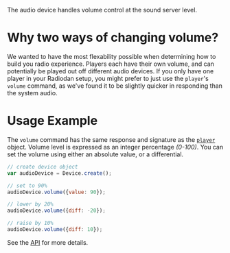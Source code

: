 The audio device handles volume control at the sound server level.

# Why two ways of changing volume?

We wanted to have the most flexability possible when determining how to build
you radio experience. Players each have their own volume, and can potentially
be played out off different audio devices. If you only have one player in your
Radiodan setup, you might prefer to just use the `player`'s `volume` command, as
we've found it to be slightly quicker in responding than the system audio.

# Usage Example

The `volume` command has the same response and signature as the
[`player`](../api/player.md#volume) object. Volume level is expressed as an
integer percentage *(0-100)*. You can set the volume using either an absolute
value, or a differential.

```javascript
// create device object
var audioDevice = Device.create();

// set to 90%
audioDevice.volume({value: 90});

// lower by 20%
audioDevice.volume({diff: -20});

// raise by 10%
audioDevice.volume({diff: 10});
```

See the [API](../api/audio.md) for more details.
